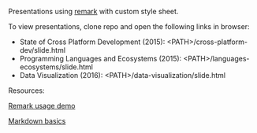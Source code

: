 Presentations using [remark](https://github.com/gnab/remark) with custom style sheet.

To view presentations, clone repo and open the following links in browser:
- State of Cross Platform Development (2015): \<PATH>/cross-platform-dev/slide.html
- Programming Languages and Ecosystems (2015): \<PATH>/languages-ecosystems/slide.html
- Data Visualization (2016): \<PATH>/data-visualization/slide.html

Resources:

[Remark usage demo](http://gnab.github.io/remark)

[Markdown basics](https://help.github.com/articles/markdown-basics/)
